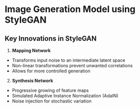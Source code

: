 # Image Generation Model using StyleGAN

## Key Innovations in StyleGAN

1. **Mapping Network**

 - Transforms input noise to an intermediate latent space
 - Non-linear transformations prevent unwanted correlations
 - Allows for more controlled generation

2. **Synthesis Network**

 - Progressive growing of feature maps
 - Simulated Adaptive Instance Normalization (AdaIN)
 - Noise injection for stochastic variation